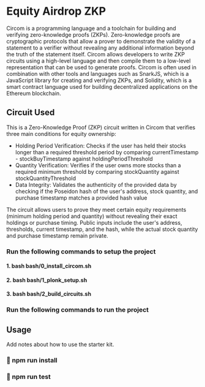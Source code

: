 # Equity Airdrop ZKP

Circom is a programming language and a toolchain for building and verifying zero-knowledge proofs (ZKPs). Zero-knowledge proofs are cryptographic protocols that allow a prover to demonstrate the validity of a statement to a verifier without revealing any additional information beyond the truth of the statement itself. Circom allows developers to write ZKP circuits using a high-level language and then compile them to a low-level representation that can be used to generate proofs. Circom is often used in combination with other tools and languages such as SnarkJS, which is a JavaScript library for creating and verifying ZKPs, and Solidity, which is a smart contract language used for building decentralized applications on the Ethereum blockchain.


## Circuit Used
This is a Zero-Knowledge Proof (ZKP) circuit written in Circom that verifies three main conditions for equity ownership:
- Holding Period Verification: Checks if the user has held their stocks longer than a required threshold period by comparing currentTimestamp - stockBuyTimestamp against holdingPeriodThreshold
- Quantity Verification: Verifies if the user owns more stocks than a required minimum threshold by comparing stockQuantity against stockQuantityThreshold
- Data Integrity: Validates the authenticity of the provided data by checking if the Poseidon hash of the user's address, stock quantity, and purchase timestamp matches a provided hash value

The circuit allows users to prove they meet certain equity requirements (minimum holding period and quantity) without revealing their exact holdings or purchase timing. Public inputs include the user's address, thresholds, current timestamp, and the hash, while the actual stock quantity and purchase timestamp remain private.


### Run the following commands to setup the project

#### 1. bash bash/0_install_circom.sh <a name = "install circom"></a>
#### 2. bash bash/1_plonk_setup.sh  <a name = "local contributor plonk setup"></a>
#### 3. bash bash/2_build_circuits.sh  <a name = "build circuit"></a>

### Run the following commands to run the project

## Usage <a name="usage"></a>
Add notes about how to use the starter kit.

### 🧐 npm run install <a name = "install"></a>

### 🚀 npm run test <a name = "test"></a>